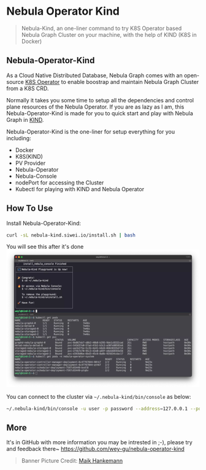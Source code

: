# Nebula Operator Kind


> Nebula-Kind, an one-liner command to try K8S Operator based Nebula Graph Cluster on your machine, with the help of KIND (K8S in Docker)

<!--more-->

## Nebula-Operator-Kind

As a Cloud Native Distributed Database, Nebula Graph comes with an open-source [K8S Operator](https://github.com/vesoft-inc/nebula-operator) to enable boostrap and maintain Nebula Graph Cluster from a K8S CRD.

Normally it takes you some time to setup all the dependencies and control plane resources of the Nebula Operator. If you are as lazy as I am, this Nebula-Operator-Kind is made for you to quick start and play with Nebula Graph in [KIND](https://kind.sigs.k8s.io/).

Nebula-Operator-Kind is the one-liner for setup everything for you including:
- Docker
- K8S(KIND)
- PV Provider
- Nebula-Operator
- Nebula-Console
- nodePort for accessing the Cluster
- Kubectl for playing with KIND and Nebula Operator

## How To Use
Install Nebula-Operator-Kind:
```bash
curl -sL nebula-kind.siwei.io/install.sh | bash
```
You will see this after it's done
![install_success](./install_success.webp)

You can connect to the cluster via `~/.nebula-kind/bin/console` as below:
```bash
~/.nebula-kind/bin/console -u user -p password --address=127.0.0.1 --port=30000
```

## More

It's in GitHub with more information you may be intrested in ;-), please try and feedback there~
https://github.com/wey-gu/nebula-operator-kind


> Banner Picture Credit: [Maik Hankemann](https://unsplash.com/photos/a4Gz2DD4dX0) 

